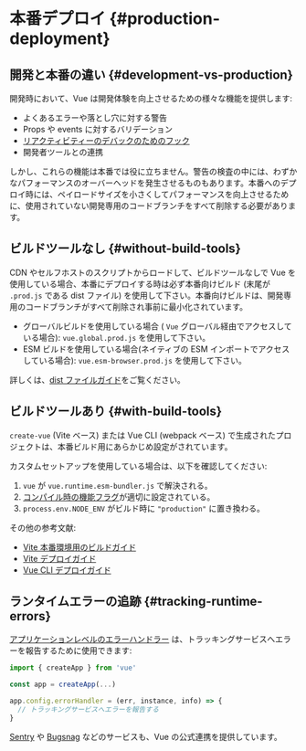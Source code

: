 # 本番デプロイ {#production-deployment}

## 開発と本番の違い {#development-vs-production}

開発時において、Vue は開発体験を向上させるための様々な機能を提供します:

- よくあるエラーや落とし穴に対する警告
- Props や events に対するバリデーション
- [リアクティビティーのデバックのためのフック](/guide/extras/reactivity-in-depth.html#reactivity-debugging)
- 開発者ツールとの連携

しかし、これらの機能は本番では役に立ちません。警告の検査の中には、わずかなパフォーマンスのオーバーヘッドを発生させるものもあります。本番へのデプロイ時には、ペイロードサイズを小さくしてパフォーマンスを向上させるために、使用されていない開発専用のコードブランチをすべて削除する必要があります。

## ビルドツールなし {#without-build-tools}

CDN やセルフホストのスクリプトからロードして、ビルドツールなしで Vue を使用している場合、本番にデプロイする時は必ず本番向けビルド (末尾が `.prod.js` である dist ファイル) を使用して下さい。本番向けビルドは、開発専用のコードブランチがすべて削除され事前に最小化されています。

- グローバルビルドを使用している場合 ( `Vue` グローバル経由でアクセスしている場合): `vue.global.prod.js` を使用して下さい。
- ESM ビルドを使用している場合(ネイティブの ESM インポートでアクセスしている場合): `vue.esm-browser.prod.js` を使用して下さい。

詳しくは、[dist ファイルガイド](https://github.com/vuejs/core/tree/main/packages/vue#which-dist-file-to-use)をご覧ください。

## ビルドツールあり {#with-build-tools}

`create-vue` (Vite ベース) または Vue CLI (webpack ベース) で生成されたプロジェクトは、本番ビルド用にあらかじめ設定がされています。

カスタムセットアップを使用している場合は、以下を確認してください:

1. `vue` が `vue.runtime.esm-bundler.js` で解決される。
2. [コンパイル時の機能フラグ](https://github.com/vuejs/core/tree/main/packages/vue#bundler-build-feature-flags)が適切に設定されている。
3. <code>process.env<wbr>.NODE_ENV</code> がビルド時に `"production"` に置き換わる。

その他の参考文献:

- [Vite 本番環境用のビルドガイド](https://ja.vitejs.dev/guide/build.html)
- [Vite デプロイガイド](https://ja.vitejs.dev/guide/static-deploy.html)
- [Vue CLI デプロイガイド](https://cli.vuejs.org/guide/deployment.html)

## ランタイムエラーの追跡 {#tracking-runtime-errors}

[アプリケーションレベルのエラーハンドラー](/api/application.html#app-config-errorhandler) は、トラッキングサービスへエラーを報告するために使用できます:

```js
import { createApp } from 'vue'

const app = createApp(...)

app.config.errorHandler = (err, instance, info) => {
  // トラッキングサービスへエラーを報告する
}
```

[Sentry](https://docs.sentry.io/platforms/javascript/guides/vue/) や [Bugsnag](https://docs.bugsnag.com/platforms/javascript/vue/) などのサービスも、Vue の公式連携を提供しています。
